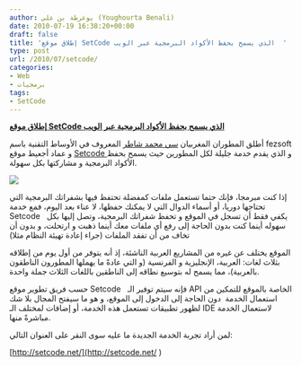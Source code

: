 ```yaml
---
author: يوغرطة بن علي (Youghourta Benali)
date: 2010-07-19 16:38:20+00:00
draft: false
title: 'إطلاق موقع SetCode الذي يسمح بحفظ الأكواد البرمجية عبر الويب  '
type: post
url: /2010/07/setcode/
categories:
- Web
- برمجيات
tags:
- SetCode
---
```


**[إطلاق موقع SetCode الذي يسمح بحفظ الأكواد البرمجية عبر الويب](https://www.it-scoop.com/2010/07/setcode/)**




أطلق المطوران المغربيان [سي محمد شاطر](http://twitter.com/fezsoft) المعروف في الأوساط التقنية باسم fezsoft و عماد أجعيط موقع [Setcode ](http://setcode.net/  )و الذي يقدم خدمة جليلة لكل المطورين حيث يسمح بحفظ الأكواد البرمجية و مشاركتها بكل سهولة.




[![](http://setcode.net/public/img/design/logo.png)
](https://www.it-scoop.com/2010/07/setcode/)


إذا كنت مبرمجا، فإنك حتما تستعمل ملفات كمفضلة تحتفظ فيها بشفراتك البرمجية التي تحتاجها دوريا، أو أسماء الدوال التي لا يمكنك حفظها، لا عناء بعد اليوم، فمع خدمة Setcode   يكفي فقط أن تسجل في الموقع و تحفظ شفراتك البرمجية، وتصل إليها بكل سهوله أينما كنت بدون الحاجة إلى رفع أي ملفات معك أينما ذهبت و ارتحلت، و بدون أن تخاف من أن تفقد الملفات (جراء إعادة تهيئة النظام مثلا)

الموقع يختلف عن غيره من المشاريع العربية الناشئة، إذ أنه يتوفر من أول يوم من إطلاقه بثلاث لغات: العربية، الإنجليزية و الفرنسية (و التي عادةً ما يهملها المطورون الناطقون بالعربية)، مما يسمح له بتوسيع نطاقه إلى الناطقين باللغات الثلاث جملة واحدة.

حسب فريق تطوير موقع Setcode   فإنه سيتم توفير الـ API الخاصة بالموقع للتمكين من استعمال الخدمة  دون الحاجة إلى الدخول إلى الموقع، و هو ما سيفتح المجال بلا شك لظهور تطبيقات تستعمل هذه الخدمة، أو إضافات لمختلف الـ IDE لاستعمال الخدمة مباشرةً منها.

لمن أراد تجربة الخدمة الجديدة ما عليه سوى النقر على العنوان التالي:

[http://setcode.net/](http://setcode.net/  )
